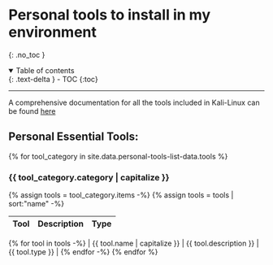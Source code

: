 # Personal tools to install in my environment
{: .no_toc }

<details open markdown="block">
  <summary>
    Table of contents
  </summary>
  {: .text-delta }
- TOC
{:toc}
</details>

---

A comprehensive documentation for all the tools included in Kali-Linux can be found [here](https://www.kali.org/tools)

## Personal Essential Tools:

{% for tool_category in site.data.personal-tools-list-data.tools %}
### {{ tool_category.category | capitalize }}

{% assign tools = tool_category.items -%}
{% assign tools = tools | sort:"name" -%}

| Tool | Description | Type |
| :---: | :---: | :---: |
{% for tool in tools -%}
| {{ tool.name | capitalize }} | {{ tool.description }} | {{ tool.type }} |
{% endfor -%}
{% endfor %}